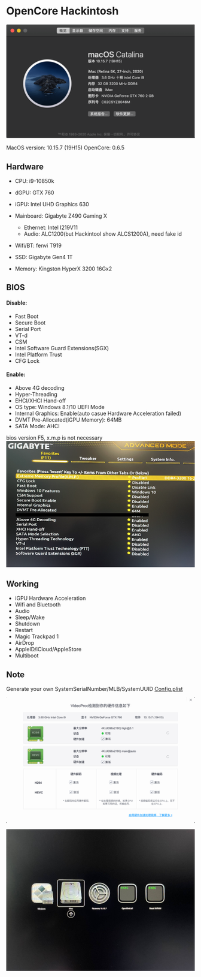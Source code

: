 # OpenCore Hackintosh
![](https://github.com/android-notes/Hackintosh/blob/main/image/1.png?raw=true)

MacOS version: 10.15.7 (19H15)
OpenCore: 0.6.5

## Hardware
* CPU: i9-10850k
* dGPU: GTX 760
* iGPU: Intel UHD Graphics 630
* Mainboard: Gigabyte Z490 Gaming X
  * Ethernet: Intel I219V11 
  * Audio: ALC1200(but Hackintool show ALCS1200A), need fake id

* Wifi/BT: fenvi T919
* SSD: Gigabyte Gen4 1T
* Memory: Kingston HyperX 3200 16Gx2

## BIOS
#### Disable:
* Fast Boot
* Secure Boot
* Serial Port
* VT-d 
* CSM
* Intel Software Guard Extensions(SGX)
* Intel Platform Trust
* CFG Lock 

#### Enable:
* Above 4G decoding
* Hyper-Threading
* EHCI/XHCI Hand-off
* OS type: Windows 8.1/10 UEFI Mode
* Internal Graphics: Enable(auto casue  Hardware Acceleration failed)
* DVMT Pre-Allocated(iGPU Memory): 64MB
* SATA Mode: AHCI

bios version F5, x.m.p is not necessary
![bios](https://github.com/android-notes/Hackintosh/blob/main/image/4.png?raw=true)


## Working
* iGPU Hardware Acceleration
* Wifi and Bluetooth 
* Audio 
* Sleep/Wake
* Shutdown
* Restart
* Magic Trackpad 1
* AirDrop
* AppleID/iCloud/AppleStore
* Multiboot

## Note
Generate your own SystemSerialNumber/MLB/SystemUUID [Config.plist](https://dortania.github.io/OpenCore-Install-Guide/config.plist/comet-lake.html#platforminfo)

![Hardware Acceleration](https://github.com/android-notes/Hackintosh/blob/main/image/2.png?raw=true)

![muitiboot](https://github.com/android-notes/Hackintosh/blob/main/image/3.jpeg?raw=true)
